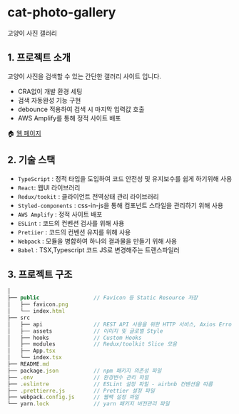 # cat-photo-gallery
고양이 사진 갤러리

## 1. 프로젝트 소개
고양이 사진을 검색할 수 있는 간단한 갤러리 사이트 입니다. 
- CRA없이 개발 환경 세팅 
- 검색 자동완성 기능 구현
- debounce 적용하여 검색 시 마지막 입력값 호출
- AWS Amplify를 통해 정적 사이트 배포

🏠 <a href=https://main.d3ccsn9ffqdhel.amplifyapp.com>웹 페이지</a>


## 2. 기술 스택
- `TypeScript` : 정적 타입을 도입하여 코드 안전성 및 유지보수를 쉽게 하기위해 사용
- `React`: 웹UI 라이브러리
- `Redux/tookit` : 클라이언트 전역상태 관리 라이브러리
- `Styled-components` : css-in-js을 통해 컴포넌트 스타일을 관리하기 위해 사용
- `AWS Amplify` : 정적 사이트 배포
- `ESLint` : 코드의 컨벤션 검사를 위해 사용
- `Pretiier` : 코드의 컨벤션 유지를 위해 사용
- `Webpack` : 모듈을 병합하여 하나의 결과물을 만들기 위해 사용
- `Babel` : TSX,Typescript 코드 JS로 변경해주는 트랜스파일러  


## 3. 프로젝트 구조

```ts
│      
├── public                 // Favicon 등 Static Resource 저장
│   ├── favicon.png
│   └── index.html
├── src
│   ├── api                // REST API 사용을 위한 HTTP 서비스, Axios Error Handle
│   ├── assets             // 이미지 및 글로벌 Style 
│   ├── hooks              // Custom Hooks
│   ├── modules            // Redux/toolkit Slice 모음
│   ├── App.tsx
│   └── index.tsx 
├── README.md
├── package.json           // npm 패키지 의존성 파일
├── .env                   // 환경변수 관리 파일
├── .eslintre              // ESLint 설정 파일 - airbnb 컨벤션을 따름
├── .prettierre.js         // Prettier 설정 파일
├── webpack.config.js      // 웹팩 설정 파일
└── yarn.lock              // yarn 패키지 버전관리 파일
```


